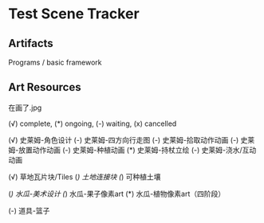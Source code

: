 # Test Scene Tracker

## Artifacts

Programs / basic framework

## Art Resources

在画了.jpg

(√) complete, (*) ongoing, (-) waiting, (x) cancelled

(√) 史莱姆-角色设计
(-) 史莱姆-四方向行走图
(-) 史莱姆-拾取动作动画
(-) 史莱姆-放置动作动画
(-) 史莱姆-种植动画
(*) 史莱姆-持杖立绘
(-) 史莱姆-浇水/互动动画

(√) 草地瓦片块/Tiles
(*) 土地连接块
(*) 可种植土壤

(*) 水瓜-美术设计
(*) 水瓜-果子像素art
(*) 水瓜-植物像素art（四阶段）

(-) 道具-篮子
